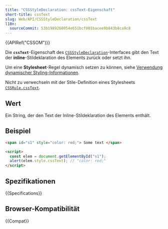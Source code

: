 ```yaml
---
title: "CSSStyleDeclaration: cssText-Eigenschaft"
short-title: cssText
slug: Web/API/CSSStyleDeclaration/cssText
l10n:
  sourceCommit: 53b1989260054e651bcf001bacee9b843b8ca9c8
---
```


{{APIRef("CSSOM")}}

Die **`cssText`**-Eigenschaft des [`CSSStyleDeclaration`](/de/docs/Web/API/CSSStyleDeclaration)-Interfaces gibt den Text der **inline**-Stildeklaration des Elements zurück oder setzt ihn.

Um eine **Stylesheet**-Regel dynamisch setzen zu können, siehe [Verwendung dynamischer Styling-Informationen](/de/docs/Web/API/CSS_Object_Model/Using_dynamic_styling_information).

Nicht zu verwechseln mit der Stile-Definition eines Stylesheets [`CSSRule.cssText`](/de/docs/Web/API/CSSRule/cssText).

## Wert

Ein String, der den Text der Inline-Stildeklaration des Elements enthält.

## Beispiel

```html
<span id="s1" style="color: red;"> Some text </span>

<script>
  const elem = document.getElementById("s1");
  alert(elem.style.cssText); // "color: red;"
</script>
```

## Spezifikationen

{{Specifications}}

## Browser-Kompatibilität

{{Compat}}
